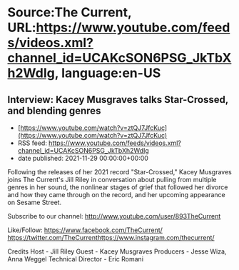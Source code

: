 # Source:The Current, URL:https://www.youtube.com/feeds/videos.xml?channel_id=UCAKcSON6PSG_JkTbXh2WdIg, language:en-US

## Interview: Kacey Musgraves talks Star-Crossed, and blending genres
 - [https://www.youtube.com/watch?v=ztQJ7JfcKuc](https://www.youtube.com/watch?v=ztQJ7JfcKuc)
 - RSS feed: https://www.youtube.com/feeds/videos.xml?channel_id=UCAKcSON6PSG_JkTbXh2WdIg
 - date published: 2021-11-29 00:00:00+00:00

Following the releases of her 2021 record "Star-Crossed," Kacey Musgraves joins The Current's Jill Riley in conversation about pulling from multiple genres in her sound, the nonlinear stages of grief that followed her divorce and how they came through on the record, and her upcoming appearance on Sesame Street.

Subscribe to our channel:
http://www.youtube.com/user/893TheCurrent

Like/Follow:
https://www.facebook.com/TheCurrent/​​​​
https://twitter.com/TheCurrent​​​​
https://www.instagram.com/thecurrent/

Credits
Host - Jill Riley
Guest - Kacey Musgraves
Producers - Jesse Wiza, Anna Weggel
Technical Director - Eric Romani


